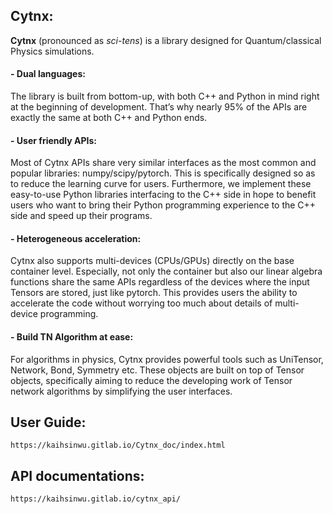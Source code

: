 ## Cytnx:

**Cytnx** (pronounced as *sci-tens*) is a library designed for Quantum/classical Physics simulations.


#### - Dual languages:
The library is built from bottom-up, with both C++ and Python in mind right at the beginning of development. That’s why nearly 95% of the APIs are exactly the same at both C++ and Python ends.

#### - User friendly APIs:
Most of Cytnx APIs share very similar interfaces as the most common and popular libraries: numpy/scipy/pytorch. This is specifically designed so as to reduce the learning curve for users. Furthermore, we implement these easy-to-use Python libraries interfacing to the C++ side in hope to benefit users who want to bring their Python programming experience to the C++ side and speed up their programs.


#### - Heterogeneous acceleration:
Cytnx also supports multi-devices (CPUs/GPUs) directly on the base container level. Especially, not only the container but also our linear algebra functions share the same APIs regardless of the devices where the input Tensors are stored, just like pytorch. This provides users the ability to accelerate the code without worrying too much about details of multi-device programming.

#### - Build TN Algorithm at ease: 
For algorithms in physics, Cytnx provides powerful tools such as UniTensor, Network, Bond, Symmetry etc. These objects are built on top of Tensor objects, specifically aiming to reduce the developing work of Tensor network algorithms by simplifying the user interfaces.


## User Guide:
    https://kaihsinwu.gitlab.io/Cytnx_doc/index.html


## API documentations:
    https://kaihsinwu.gitlab.io/cytnx_api/






